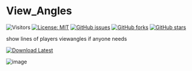 # View_Angles
![Visitors](https://api.visitorbadge.io/api/visitors?path=https%3A%2F%2Fgithub.com%2Ftitaniummachine1%2FView_Angles&label=Visitors&countColor=%23263759&style=plastic)
[![License: MIT](https://img.shields.io/badge/License-MIT-yellow.svg)](https://opensource.org/licenses/MIT)
[![GitHub issues](https://img.shields.io/github/issues/titaniummachine1/View_Angles.svg)](https://github.com/titaniummachine1/View_Angles/issues)
[![GitHub forks](https://img.shields.io/github/forks/titaniummachine1/View_Angles.svg)](https://github.com/titaniummachine1/View_Angles/network)
[![GitHub stars](https://img.shields.io/github/stars/titaniummachine1/View_Angles.svg)](https://github.com/titaniummachine1/View_Angles/stargazers)

show lines of players viewangles if anyone needs

[![Download Latest](https://img.shields.io/github/downloads/titaniummachine1/View_Angles/total.svg?style=for-the-badge&logo=download&label=Download%20Latest)](https://github.com/titaniummachine1/View_Angles/releases/latest/download/A_viewlines.lua)

![image](https://github.com/titaniummachine1/View_Angles/assets/78664175/1eff3a9e-4ab5-45ee-9673-d47e40b5099e)


